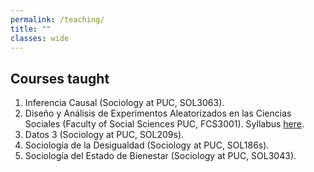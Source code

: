 ```yaml
---
permalink: /teaching/
title: ""
classes: wide
---
```


## Courses taught

1. Inferencia Causal (Sociology at PUC, SOL3063).
2. Diseño y Análisis de Experimentos Aleatorizados en las Ciencias Sociales (Faculty of Social Sciences PUC, FCS3001). Syllabus [here](https://lmaldona.github.io/ProgramaFCS3001_2025.pdf).
3. Datos 3 (Sociology at PUC, SOL209s).
4. Sociología de la Desigualdad (Sociology at PUC, SOL186s).
5. Sociología del Estado de Bienestar (Sociology at PUC, SOL3043).
